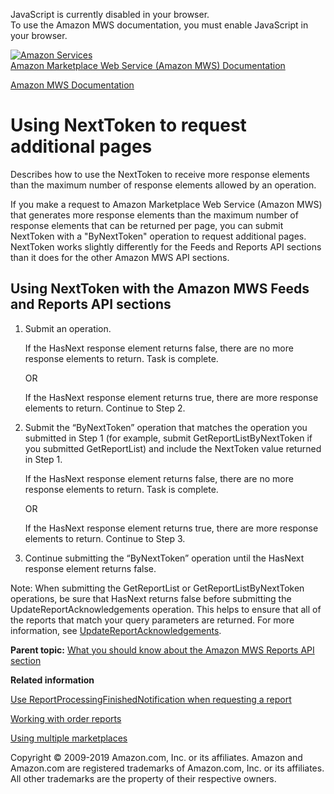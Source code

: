<div id="MWSDX_noscript">

JavaScript is currently disabled in your browser.  
To use the Amazon MWS documentation, you must enable JavaScript in your
browser.

</div>

<div id="MWSDX_divtop">

[![Amazon
Services](https://images-na.ssl-images-amazon.com/images/G/08/mwsportal/fr_FR/amazonservices.gif
"Amazon Services")](http://services.amazon.fr)  
<span id="MWSDX_titlebar">[Amazon Marketplace Web Service (Amazon MWS)
Documentation](https://developer.amazonservices.fr/gp/mws/docs.html)</span>

</div>

<div id="MWSDX_divbottom">

<div id="MWSDX_divleft">

<div id="MWSDX_toc">

</div>

</div>

<div id="MWSDX_divright">

<div id="MWSDX_content">

<span id="MWSDX_breadcrumbs">[Amazon MWS
Documentation](https://developer.amazonservices.fr/gp/mws/docs.html)</span>

<div id="Reports_UsingNextToken" class="nested0">

# Using NextToken to request additional pages

<div class="body">

Describes how to use the <span class="keyword parmname">NextToken</span>
to receive more response elements than the maximum number of response
elements allowed by an operation.

If you make a request to <span class="ph">Amazon Marketplace Web Service
(Amazon MWS)</span> that generates more response elements than the
maximum number of response elements that can be returned per page, you
can submit <span class="keyword parmname">NextToken</span> with a
"ByNextToken" operation to request additional pages.
<span class="keyword parmname">NextToken</span> works slightly
differently for the Feeds and Reports API sections than it does for the
other Amazon MWS API sections.

<div class="section">

## Using NextToken with the Amazon MWS Feeds and Reports API sections

1.  Submit an operation.
    
    If the <span class="keyword parmname">HasNext</span> response
    element returns false, there are no more response elements to
    return. Task is complete.
    
    OR
    
    If the <span class="keyword parmname">HasNext</span> response
    element returns true, there are more response elements to return.
    Continue to Step 2.

2.  Submit the “ByNextToken” operation that matches the operation you
    submitted in Step 1 (for example, submit
    <span class="keyword apiname">GetReportListByNextToken</span> if you
    submitted <span class="keyword apiname">GetReportList</span>) and
    include the <span class="keyword parmname">NextToken</span> value
    returned in Step 1.
    
    If the <span class="keyword parmname">HasNext</span> response
    element returns false, there are no more response elements to
    return. Task is complete.
    
    OR
    
    If the <span class="keyword parmname">HasNext</span> response
    element returns true, there are more response elements to return.
    Continue to Step 3.

3.  Continue submitting the “ByNextToken” operation until the
    <span class="keyword parmname">HasNext</span> response element
    returns false.

<div class="note note">

<span class="notetitle">Note:</span> When submitting the
<span class="keyword apiname">GetReportList</span> or
<span class="keyword apiname">GetReportListByNextToken</span>
operations, be sure that <span class="keyword parmname">HasNext</span>
returns false before submitting the
<span class="keyword apiname">UpdateReportAcknowledgements</span>
operation. This helps to ensure that all of the reports that match your
query parameters are returned. For more information, see
[UpdateReportAcknowledgements](Reports_UpdateReportAcknowledgements.html "Updates the acknowledged status of one or more reports.").

</div>

</div>

</div>

<div class="related-links">

<div class="familylinks">

<div class="parentlink">

**Parent topic:** [What you should know about the Amazon MWS Reports API
section](../reports/Reports_Overview.html)

</div>

</div>

<div class="relinfo">

**Related information**  

<div>

[Use ReportProcessingFinishedNotification when requesting a
report](../reports/Reports_UseReportProcessingFinished.html)

</div>

<div>

[Working with order
reports](../reports/Reports_WorkingWithOrderReports.html "Describes how to schedule and manage order reports.")

</div>

<div>

[Using multiple
marketplaces](../reports/Reports_UsingMultipleMarketplaces.html "Describes the best practices to follow when you are registered to sell in multiple marketplaces.")

</div>

</div>

</div>

</div>

<div id="MWSDX_footer">

Copyright © 2009-2019 Amazon.com, Inc. or its affiliates. Amazon and
Amazon.com are registered trademarks of Amazon.com, Inc. or its
affiliates. All other trademarks are the property of their respective
owners.

</div>

</div>

</div>

<div style="clear: both;">

</div>

</div>
